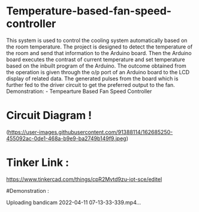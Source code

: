 # Temperature-based-fan-speed-controller
This system is used to control the cooling system automatically based on the room temperature. The project is designed to detect the temperature of the room and send that information to the Arduino board.  Then the Arduino board executes the contrast of current temperature and set temperature based on the inbuilt program of the Arduino.  The outcome obtained from the operation is given through the o/p port of an Arduino board to the LCD display of related data.  The generated pulses from the board which is further fed to the driver circuit to get the preferred output to the fan.
Demonstration: - Tempearture Based Fan Speed Controller
# Circuit Diagram !
(https://user-images.githubusercontent.com/91388114/162685250-455092ac-0de1-468a-b9e9-ba2749b149f9.jpeg)

# Tinker Link :
https://www.tinkercad.com/things/cpR2Mvtd9zu-iot-sce/editel

#Demonstration :

Uploading bandicam 2022-04-11 07-13-33-339.mp4…
